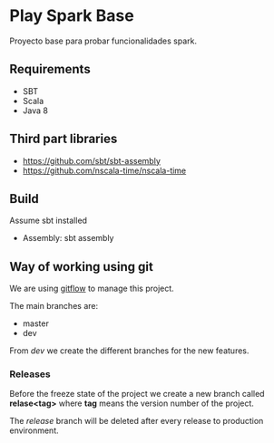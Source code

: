 # Play Spark Base

Proyecto base para probar funcionalidades spark.

## Requirements

- SBT
- Scala
- Java 8

## Third part libraries

- https://github.com/sbt/sbt-assembly
- https://github.com/nscala-time/nscala-time

## Build

Assume sbt installed

 * Assembly:                sbt assembly

## Way of working using git

We are using [gitflow](http://danielkummer.github.io/git-flow-cheatsheet/) to manage this project.

The main branches are:

- master
- dev

From *dev* we create the different branches for the new features.

### Releases

Before the freeze state of the project we create a new branch called __relase\<tag\>__ where __tag__ means the version number of the project.

The *release* branch will be deleted after every release to production environment.
